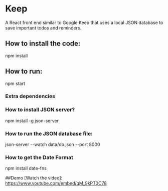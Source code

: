# Keep
A React front end similar to Google Keep that uses a local JSON database to save important todos and reminders.

## How to install the code:

npm install

## How to run:

npm start

### Extra dependencies 

### How to install JSON server?

npm install -g json-server

### How to run the JSON database file:

json-server --watch data/db.json --port 8000

### How to get the Date Format

npm install date-fns

##Demo
[Watch the video]: https://www.youtube.com/embed/qM_9kPT0C78
